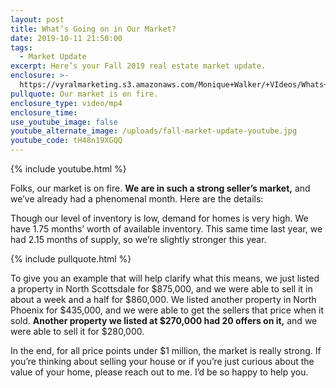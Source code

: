 ```yaml
---
layout: post
title: What’s Going on in Our Market?
date: 2019-10-11 21:50:00
tags:
  - Market Update
excerpt: Here’s your Fall 2019 real estate market update.
enclosure: >-
  https://vyralmarketing.s3.amazonaws.com/Monique+Walker/+VIdeos/Whats+Going+on+in+Our+Market_.mp4
pullquote: Our market is on fire.
enclosure_type: video/mp4
enclosure_time:
use_youtube_image: false
youtube_alternate_image: /uploads/fall-market-update-youtube.jpg
youtube_code: tH48n19XGQQ
---
```


{% include youtube.html %}

Folks, our market is on fire. **We are in such a strong seller’s market,** and we’ve already had a phenomenal month. Here are the details:

Though our level of inventory is low, demand for homes is very high. We have 1.75 months’ worth of available inventory. This same time last year, we had 2.15 months of supply, so we’re slightly stronger this year.

{% include pullquote.html %}

To give you an example that will help clarify what this means, we just listed a property in North Scottsdale for $875,000, and we were able to sell it in about a week and a half for $860,000. We listed another property in North Phoenix for $435,000, and we were able to get the sellers that price when it sold. **Another property we listed at $270,000 had 20 offers on it,** and we were able to sell it for $280,000.

In the end, for all price points under $1 million, the market is really strong. If you’re thinking about selling your house or if you’re just curious about the value of your home, please reach out to me. I’d be so happy to help you.